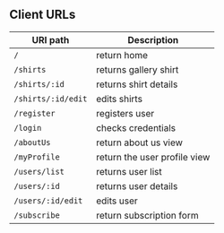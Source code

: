 ## Client URLs

| URI path      	| Description                                    	
|---------------	|------------------------------------------------	
| `/` 	| return home 	| 
| `/shirts` 	| returns gallery shirt 	| 
| `/shirts/:id` 	| returns shirt details	| 
| `/shirts/:id/edit` 	|edits shirts 	| 
| `/register` 	| registers user 	| 
| `/login` 	|checks credentials	| 
| `/aboutUs` | return about us view |
| `/myProfile` | return the user profile view |
| `/users/list` 	| returns user list 	| 
| `/users/:id` 	| returns user details	| 
| `/users/:id/edit` 	| edits user 	| 
| `/subscribe` | return subscription form | 